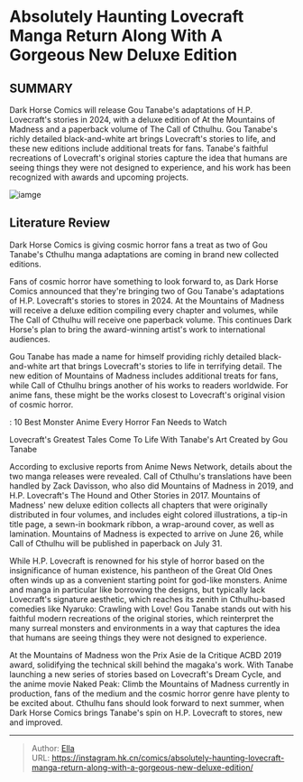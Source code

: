 # Absolutely Haunting Lovecraft Manga Return Along With A Gorgeous New Deluxe Edition


## SUMMARY 



  Dark Horse Comics will release Gou Tanabe&#39;s adaptations of H.P. Lovecraft&#39;s stories in 2024, with a deluxe edition of At the Mountains of Madness and a paperback volume of The Call of Cthulhu.   Gou Tanabe&#39;s richly detailed black-and-white art brings Lovecraft&#39;s stories to life, and these new editions include additional treats for fans.   Tanabe&#39;s faithful recreations of Lovecraft&#39;s original stories capture the idea that humans are seeing things they were not designed to experience, and his work has been recognized with awards and upcoming projects.  

![iamge](https://static1.srcdn.com/wordpress/wp-content/uploads/2023/12/work-22.jpg)

## Literature Review

Dark Horse Comics is giving cosmic horror fans a treat as two of Gou Tanabe&#39;s Cthulhu manga adaptations are coming in brand new collected editions.




Fans of cosmic horror have something to look forward to, as Dark Horse Comics announced that they&#39;re bringing two of Gou Tanabe&#39;s adaptations of H.P. Lovecraft&#39;s stories to stores in 2024. At the Mountains of Madness will receive a deluxe edition compiling every chapter and volumes, while The Call of Cthulhu will receive one paperback volume. This continues Dark Horse&#39;s plan to bring the award-winning artist&#39;s work to international audiences.




Gou Tanabe has made a name for himself providing richly detailed black-and-white art that brings Lovecraft&#39;s stories to life in terrifying detail. The new edition of Mountains of Madness includes additional treats for fans, while Call of Cthulhu brings another of his works to readers worldwide. For anime fans, these might be the works closest to Lovecraft&#39;s original vision of cosmic horror.

 : 10 Best Monster Anime Every Horror Fan Needs to Watch


 Lovecraft&#39;s Greatest Tales Come To Life With Tanabe&#39;s Art 
Created by Gou Tanabe
         

According to exclusive reports from Anime News Network, details about the two manga releases were revealed. Call of Cthulhu&#39;s translations have been handled by Zack Davisson, who also did Mountains of Madness in 2019, and H.P. Lovecraft&#39;s The Hound and Other Stories in 2017. Mountains of Madness&#39; new deluxe edition collects all chapters that were originally distributed in four volumes, and includes eight colored illustrations, a tip-in title page, a sewn-in bookmark ribbon, a wrap-around cover, as well as lamination. Mountains of Madness is expected to arrive on June 26, while Call of Cthulhu will be published in paperback on July 31.




While H.P. Lovecraft is renowned for his style of horror based on the insignificance of human existence, his pantheon of the Great Old Ones often winds up as a convenient starting point for god-like monsters. Anime and manga in particular like borrowing the designs, but typically lack Lovecraft&#39;s signature aesthetic, which reaches its zenith in Cthulhu-based comedies like Nyaruko: Crawling with Love! Gou Tanabe stands out with his faithful modern recreations of the original stories, which reinterpret the many surreal monsters and environments in a way that captures the idea that humans are seeing things they were not designed to experience.

          

At the Mountains of Madness won the Prix Asie de la Critique ACBD 2019 award, solidifying the technical skill behind the magaka&#39;s work. With Tanabe launching a new series of stories based on Lovecraft&#39;s Dream Cycle, and the anime movie Naked Peak: Climb the Mountains of Madness currently in production, fans of the medium and the cosmic horror genre have plenty to be excited about. Cthulhu fans should look forward to next summer, when Dark Horse Comics brings Tanabe&#39;s spin on H.P. Lovecraft to stores, new and improved.






---

> Author: [Ella](https://instagram.hk.cn/)  
> URL: https://instagram.hk.cn/comics/absolutely-haunting-lovecraft-manga-return-along-with-a-gorgeous-new-deluxe-edition/  

